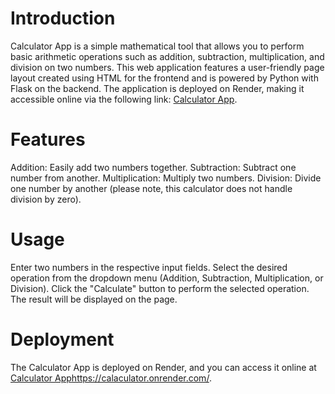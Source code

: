 # Introduction
Calculator App is a simple mathematical tool that allows you to perform basic arithmetic operations such as addition, subtraction, multiplication, and division on two numbers. This web application features a user-friendly page layout created using HTML for the frontend and is powered by Python with Flask on the backend. The application is deployed on Render, making it accessible online via the following link: [Calculator App](https://calaculator.onrender.com/).

# Features
Addition: Easily add two numbers together.
Subtraction: Subtract one number from another.
Multiplication: Multiply two numbers.
Division: Divide one number by another (please note, this calculator does not handle division by zero).

# Usage
Enter two numbers in the respective input fields.
Select the desired operation from the dropdown menu (Addition, Subtraction, Multiplication, or Division).
Click the "Calculate" button to perform the selected operation.
The result will be displayed on the page.

# Deployment
The Calculator App is deployed on Render, and you can access it online at [Calculator App](https://calaculator.onrender.com/)https://calaculator.onrender.com/.
